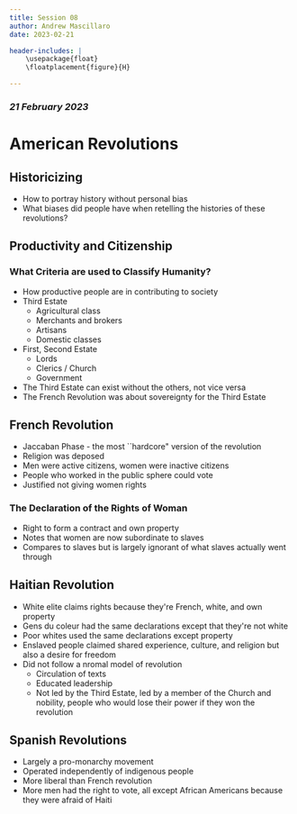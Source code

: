 ```yaml
---
title: Session 08
author: Andrew Mascillaro
date: 2023-02-21

header-includes: |
    \usepackage{float}
    \floatplacement{figure}{H} 

---
```


### _21 February 2023_

# American Revolutions

## Historicizing

- How to portray history without personal bias
- What biases did people have when retelling the histories
of these revolutions?

## Productivity and Citizenship

### What Criteria are used to Classify Humanity?

- How productive people are in contributing to society
- Third Estate
  - Agricultural class
  - Merchants and brokers
  - Artisans
  - Domestic classes
- First, Second Estate
  - Lords
  - Clerics / Church
  - Government
- The Third Estate can exist without the others, not vice
versa
- The French Revolution was about sovereignty for the Third
Estate

## French Revolution

- Jaccaban Phase - the most \`\`hardcore" version of the
revolution
- Religion was deposed
- Men were active citizens, women were inactive citizens
- People who worked in the public sphere could vote
- Justified not giving women rights

### The Declaration of the Rights of Woman

- Right to form a contract and own property
- Notes that women are now subordinate to slaves
- Compares to slaves but is largely ignorant of what slaves
actually went through

## Haitian Revolution

- White elite claims rights because they're French, white,
and own property
- Gens du coleur had the same declarations except that they're
not white
- Poor whites used the same declarations except property
- Enslaved people claimed shared experience, culture, and
religion but also a desire for freedom
- Did not follow a nromal model of revolution
  - Circulation of texts
  - Educated leadership
  - Not led by the Third Estate, led by a member of the
  Church and nobility, people who would lose their power
  if they won the revolution

## Spanish Revolutions

- Largely a pro-monarchy movement
- Operated independently of indigenous people
- More liberal than French revolution
- More men had the right to vote, all except African
Americans because they were afraid of Haiti

